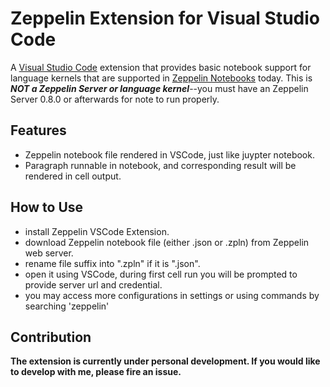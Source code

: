 # Zeppelin Extension for Visual Studio Code

A [Visual Studio Code](https://code.visualstudio.com/) extension that provides basic notebook support for language kernels that are supported in [Zeppelin Notebooks](https://zeppelin.apache.org/) today. This is _**NOT a Zeppelin Server or language kernel**_--you must have an Zeppelin Server 0.8.0 or afterwards for note to run properly.

## Features
* Zeppelin notebook file rendered in VSCode, just like juypter notebook.
* Paragraph runnable in notebook, and corresponding result will be rendered in cell output.

## How to Use
* install Zeppelin VSCode Extension.
* download Zeppelin notebook file (either .json or .zpln) from Zeppelin web server.
* rename file suffix into ".zpln" if it is ".json".
* open it using VSCode, during first cell run you will be prompted to provide server url and credential.
* you may access more configurations in settings or using commands by searching 'zeppelin'

## Contribution
__The extension is currently under personal development. If you would like to develop with me, please fire an issue.__